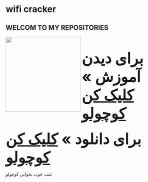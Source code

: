 # wifi cracker
## WELCOM TO MY  REPOSITORIES
<img align="left" whidth="240" height="240" src="https://m.media-amazon.com/images/I/41f6uCpJ5qL._AC_.jpg"> <samp><br>
### <font size="7">برای دیدن آموزش » <a href="https://t.me/DeadHacker_Rip/1470">کلیک کن کوچولو</a></font> <br>
### <font size="7"> برای دانلود » <a href="https://t.me/DeadHacker_Rip/1473">کلیک کن کوچولو</a></font><br>
شب خوب بخوابی کوچولو
</samp>
